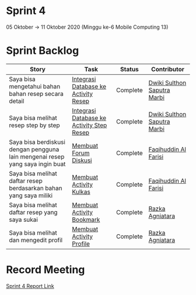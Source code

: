 # Sprint 4
05 Oktober -> 11 Oktober 2020 (Minggu ke-6 Mobile Computing 13)

# Sprint Backlog
Story | Task | Status| Contributor
--- | --- | --- | --- 
Saya bisa mengetahui bahan bahan resep secara detail | [Integrasi Database ke Activity Resep](https://github.com/DNABigBoss/Mobcom/issues/18) | Complete | [Dwiki Sulthon Saputra Marbi](https://github.com/DNABigBoss)
Saya bisa melihat resep step by step | [Integrasi Database ke Activity Step Resep](https://github.com/DNABigBoss/Mobcom/issues/19) | Complete | [Dwiki Sulthon Saputra Marbi](https://github.com/DNABigBoss)
Saya bisa berdiskusi dengan pengguna lain mengenai resep yang saya ingin buat | [Membuat Forum Diskusi](https://github.com/DNABigBoss/Mobcom/issues/16) | Complete | [Faqihuddin Al Farisi](https://github.com/falfisme)
Saya bisa melihat daftar resep berdasarkan bahan yang saya miliki | [Membuat Activity Kulkas](https://github.com/DNABigBoss/Mobcom/issues/17) | Complete | [Faqihuddin Al Farisi](https://github.com/falfisme)
Saya bisa melihat daftar resep yang saya sukai | [Membuat Activity Bookmark](https://github.com/DNABigBoss/Mobcom/issues/14) | Complete | [Razka Agniatara](https://github.com/Razka173)
Saya bisa melihat dan mengedit profil | [Membuat Activity Profile](https://github.com/DNABigBoss/Mobcom/issues/15) | Complete | [Razka Agniatara](https://github.com/Razka173)

# Record Meeting
[Sprint 4 Report Link](https://youtu.be/eIeiWikmQJM)
